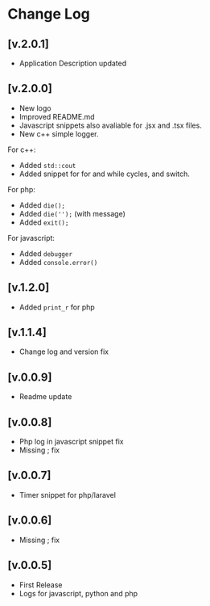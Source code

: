 # Change Log

## [v.2.0.1]
- Application Description updated

## [v.2.0.0]
- New logo
- Improved README.md
- Javascript snippets also avaliable for .jsx and .tsx files.
- New c++ simple logger.

For c++:
- Added `std::cout`
- Added snippet for for and while cycles, and switch.

For php:
- Added `die();`
- Added `die('');` (with message)
- Added `exit();`

For javascript:
- Added `debugger`
- Added `console.error()`

## [v.1.2.0]

- Added `print_r` for php

## [v.1.1.4]

- Change log and version fix

## [v.0.0.9]

- Readme update

## [v.0.0.8]

- Php log in javascript snippet fix
- Missing ; fix

## [v.0.0.7]

- Timer snippet for php/laravel

## [v.0.0.6]

- Missing ; fix

## [v.0.0.5]

- First Release
- Logs for javascript, python and php